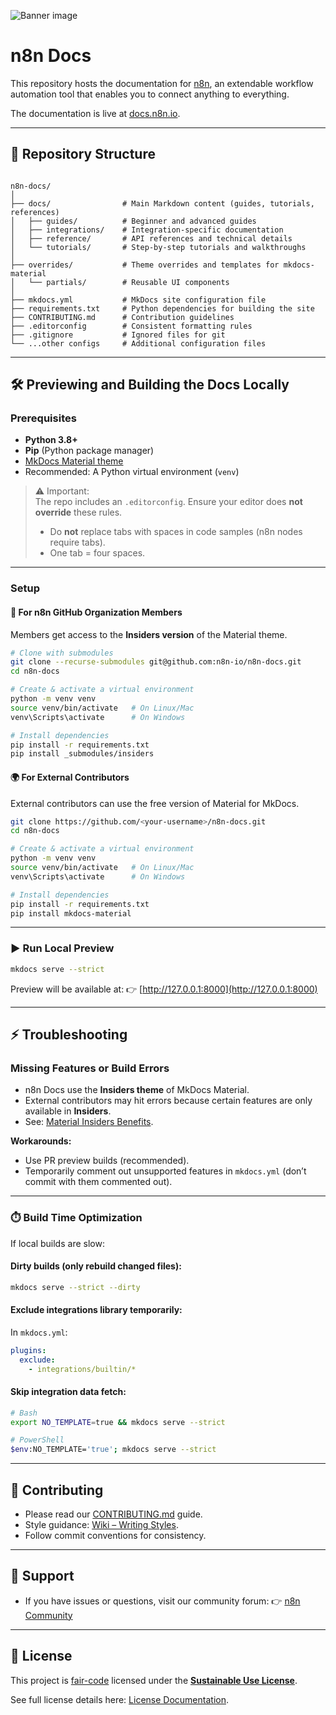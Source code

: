 
![Banner image](https://user-images.githubusercontent.com/10284570/173569848-c624317f-42b1-45a6-ab09-f0ea3c247648.png)

# n8n Docs

This repository hosts the documentation for [n8n](https://n8n.io/), an extendable workflow automation tool that enables you to connect anything to everything.  

The documentation is live at [docs.n8n.io](https://docs.n8n.io/).

---

## 📂 Repository Structure

```

n8n-docs/
│
├── docs/                # Main Markdown content (guides, tutorials, references)
│   ├── guides/          # Beginner and advanced guides
│   ├── integrations/    # Integration-specific documentation
│   ├── reference/       # API references and technical details
│   └── tutorials/       # Step-by-step tutorials and walkthroughs
│
├── overrides/           # Theme overrides and templates for mkdocs-material
│   └── partials/        # Reusable UI components
│
├── mkdocs.yml           # MkDocs site configuration file
├── requirements.txt     # Python dependencies for building the site
├── CONTRIBUTING.md      # Contribution guidelines
├── .editorconfig        # Consistent formatting rules
├── .gitignore           # Ignored files for git
└── ...other configs     # Additional configuration files

````

---

## 🛠️ Previewing and Building the Docs Locally

### Prerequisites

- **Python 3.8+**
- **Pip** (Python package manager)
- [MkDocs Material theme](https://squidfunk.github.io/mkdocs-material/)
- Recommended: A Python virtual environment (`venv`)

> ⚠️ Important:  
> The repo includes an `.editorconfig`. Ensure your editor does **not override** these rules.  
> - Do **not** replace tabs with spaces in code samples (n8n nodes require tabs).  
> - One tab = four spaces.  

---

### Setup

#### 🔑 For n8n GitHub Organization Members

Members get access to the **Insiders version** of the Material theme.

```bash
# Clone with submodules
git clone --recurse-submodules git@github.com:n8n-io/n8n-docs.git
cd n8n-docs

# Create & activate a virtual environment
python -m venv venv
source venv/bin/activate   # On Linux/Mac
venv\Scripts\activate      # On Windows

# Install dependencies
pip install -r requirements.txt
pip install _submodules/insiders
````

#### 🌍 For External Contributors

External contributors can use the free version of Material for MkDocs.

```bash
git clone https://github.com/<your-username>/n8n-docs.git
cd n8n-docs

# Create & activate a virtual environment
python -m venv venv
source venv/bin/activate   # On Linux/Mac
venv\Scripts\activate      # On Windows

# Install dependencies
pip install -r requirements.txt
pip install mkdocs-material
```

---

### ▶️ Run Local Preview

```bash
mkdocs serve --strict
```

Preview will be available at:
👉 [http://127.0.0.1:8000](http://127.0.0.1:8000)

---

## ⚡ Troubleshooting

### Missing Features or Build Errors

* n8n Docs use the **Insiders theme** of MkDocs Material.
* External contributors may hit errors because certain features are only available in **Insiders**.
* See: [Material Insiders Benefits](https://squidfunk.github.io/mkdocs-material/insiders/benefits/).

**Workarounds:**

* Use PR preview builds (recommended).
* Temporarily comment out unsupported features in `mkdocs.yml` (don’t commit with them commented out).

---

### ⏱️ Build Time Optimization

If local builds are slow:

#### Dirty builds (only rebuild changed files):

```bash
mkdocs serve --strict --dirty
```

#### Exclude integrations library temporarily:

In `mkdocs.yml`:

```yaml
plugins:
  exclude:
    - integrations/builtin/*
```

#### Skip integration data fetch:

```bash
# Bash
export NO_TEMPLATE=true && mkdocs serve --strict

# PowerShell
$env:NO_TEMPLATE='true'; mkdocs serve --strict
```

---

## 🤝 Contributing

* Please read our [CONTRIBUTING.md](CONTRIBUTING.md) guide.
* Style guidance: [Wiki – Writing Styles](https://github.com/n8n-io/n8n-docs/wiki/Styles).
* Follow commit conventions for consistency.

---

## 💬 Support

* If you have issues or questions, visit our community forum:
  👉 [n8n Community](https://community.n8n.io)

---

## 📜 License

This project is [fair-code](https://faircode.io/) licensed under the [**Sustainable Use License**](https://github.com/n8n-io/n8n/blob/master/LICENSE.md).

See full license details here: [License Documentation](https://docs.n8n.io/reference/license/).



